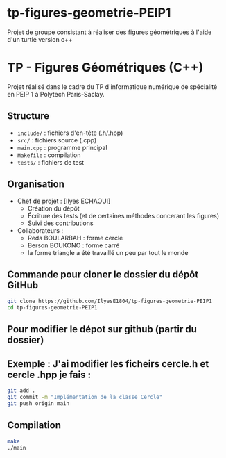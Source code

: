 # tp-figures-geometrie-PEIP1
Projet de groupe consistant à réaliser des figures géométriques à l'aide d'un turtle version c++

# TP - Figures Géométriques (C++)

Projet réalisé dans le cadre du TP d'informatique numérique de spécialité en PEIP 1 à Polytech Paris-Saclay.

## Structure

- `include/` : fichiers d'en-tête (.h/.hpp)
- `src/` : fichiers source (.cpp)
- `main.cpp` : programme principal
- `Makefile` : compilation
- `tests/` : fichiers de test

## Organisation

- Chef de projet : [Ilyes ECHAOUI]
  - Création du dépôt
  - Écriture des tests (et de certaines méthodes concerant les figures)
  - Suivi des contributions
- Collaborateurs :
  - Reda BOULARBAH : forme cercle
  - Berson BOUKONO : forme carré
  - la forme triangle a été travaillé un peu par tout le monde

## Commande pour cloner le dossier du dépôt GitHub

```bash
git clone https://github.com/IlyesE1804/tp-figures-geometrie-PEIP1
cd tp-figures-geometrie-PEIP1
```

## Pour modifier le dépot sur github (partir du dossier)

## Exemple : J'ai modifier les ficheirs cercle.h et cercle .hpp je fais :

```bash
git add .
git commit -m "Implémentation de la classe Cercle"
git push origin main
```

## Compilation

```bash
make
./main
